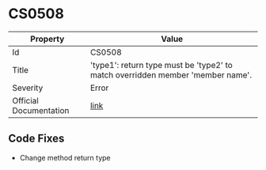 # CS0508

| Property               | Value                                                                           |
| ---------------------- | ------------------------------------------------------------------------------- |
| Id                     | CS0508                                                                          |
| Title                  | 'type1': return type must be 'type2' to match overridden member 'member name'\. |
| Severity               | Error                                                                           |
| Official Documentation | [link](http://docs.microsoft.com/en-us/dotnet/csharp/misc/cs0508)               |

## Code Fixes

* Change method return type
